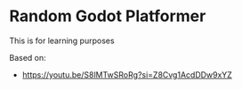 # Random Godot Platformer

This is for learning purposes

Based on:
- https://youtu.be/S8lMTwSRoRg?si=Z8Cvg1AcdDDw9xYZ